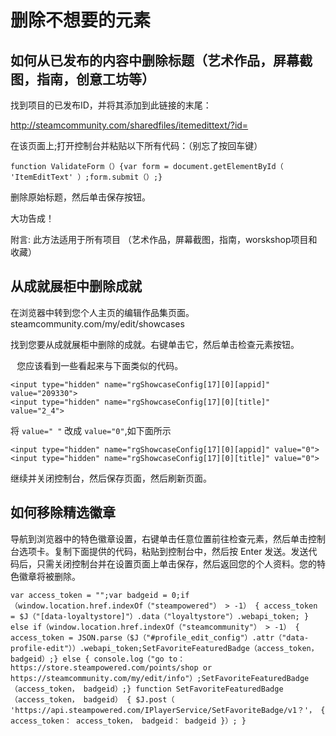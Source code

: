 # 删除不想要的元素

## 如何从已发布的内容中删除标题（艺术作品，屏幕截图，指南，创意工坊等）

找到项目的已发布ID，并将其添加到此链接的末尾：

<http://steamcommunity.com/sharedfiles/itemedittext/?id=>

在该页面上;打开控制台并粘贴以下所有代码：（别忘了按回车键）

```JavaScript:no-line-numbers
function ValidateForm（）{var form = document.getElementById（ 'ItemEditText' ）;form.submit（）;}
```

删除原始标题，然后单击保存按钮。

大功告成！

附言:
此方法适用于所有项目
（艺术作品，屏幕截图，指南，worskshop项目和收藏）

## 从成就展柜中删除成就

在浏览器中转到您个人主页的编辑作品集页面。steamcommunity.com/my/edit/showcases

找到您要从成就展柜中删除的成就。右键单击它，然后单击检查元素按钮。

⠀您应该看到一些看起来与下面类似的代码。

```:no-line-numbers
<input type="hidden" name="rgShowcaseConfig[17][0][appid]" value="209330">
<input type="hidden" name="rgShowcaseConfig[17][0][title]" value="2_4">
```

将 `value=" "` 改成 `value="0"`,如下面所示

```:no-line-numbers
<input type="hidden" name="rgShowcaseConfig[17][0][appid]" value="0">
<input type="hidden" name="rgShowcaseConfig[17][0][title]" value="0">
```

继续并关闭控制台，然后保存页面，然后刷新页面。

## 如何移除精选徽章

导航到浏览器中的特色徽章设置，右键单击任意位置前往检查元素，然后单击控制台选项卡。复制下面提供的代码，粘贴到控制台中，然后按 Enter 发送。发送代码后，只需关闭控制台并在设置页面上单击保存，然后返回您的个人资料。您的特色徽章将被删除。

```:no-line-numbers
var access_token = "";var badgeid = 0;if （window.location.href.indexOf（"steampowered"） > -1） { access_token = $J（"[data-loyaltystore]"）.data（"loyaltystore"）.webapi_token; } else if（window.location.href.indexOf（"steamcommunity"） > -1） { access_token = JSON.parse（$J（"#profile_edit_config"）.attr（"data-profile-edit"））.webapi_token;SetFavoriteFeaturedBadge（access_token， badgeid）;} else { console.log（"go to： https://store.steampowered.com/points/shop or https://steamcommunity.com/my/edit/info"）;SetFavoriteFeaturedBadge（access_token， badgeid）;} function SetFavoriteFeaturedBadge（access_token， badgeid） { $J.post（ 'https://api.steampowered.com/IPlayerService/SetFavoriteBadge/v1？'， { access_token： access_token， badgeid： badgeid }）; }
```
